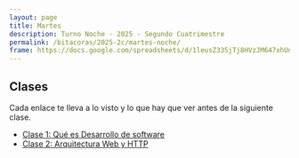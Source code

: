 ```yaml
---
layout: page
title: Martes
description: Turno Noche - 2025 - Segundo Cuatrimestre
permalink: /bitacoras/2025-2c/martes-noche/
frame: https://docs.google.com/spreadsheets/d/1leusZ335jTj8HVzJM647xhUn-5anmLLzo1vh2D3dCW8/edit?usp=sharing
---
```


## Clases

Cada enlace te lleva a lo visto y lo que hay que ver antes de la siguiente clase.

- [Clase 1: Qué es Desarrollo de software]({{site.baseurl}}/bitacoras/2025-2c/martes-noche/clase-01)
- [Clase 2: Arquitectura Web y HTTP]({{site.baseurl}}/bitacoras/2025-2c/martes-noche/clases/clase-02)
